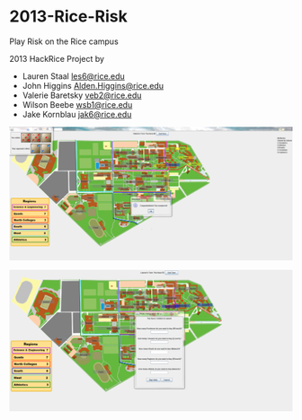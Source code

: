 2013-Rice-Risk
==============

Play Risk on the Rice campus

2013 HackRice Project by
 - Lauren Staal <les6@rice.edu>
 - John Higgins <Alden.Higgins@rice.edu>
 - Valerie Baretsky <veb2@rice.edu>
 - Wilson Beebe <wsb1@rice.edu>
 - Jake Kornblau <jak6@rice.edu>
 
 ![image](ricerisk1.PNG)
 
 ![image](ricerisk2.PNG)